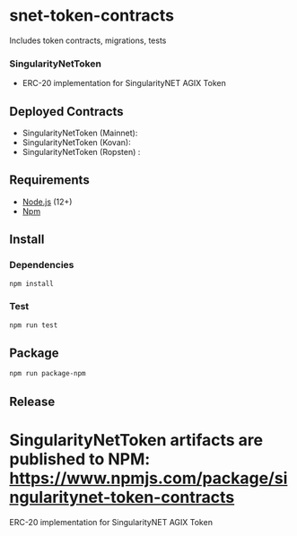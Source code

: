 # snet-token-contracts

Includes token contracts, migrations, tests

### SingularityNetToken

- ERC-20 implementation for SingularityNET AGIX Token

## Deployed Contracts

- SingularityNetToken (Mainnet):
- SingularityNetToken (Kovan):
- SingularityNetToken (Ropsten) :

## Requirements

- [Node.js](https://github.com/nodejs/node) (12+)
- [Npm](https://www.npmjs.com/package/npm)

## Install

### Dependencies

```bash
npm install
```

### Test

```bash
npm run test
```

## Package

```bash
npm run package-npm
```

## Release

# SingularityNetToken artifacts are published to NPM: https://www.npmjs.com/package/singularitynet-token-contracts

ERC-20 implementation for SingularityNET AGIX Token
